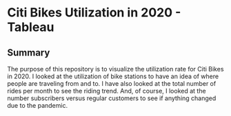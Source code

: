 # Citi Bikes Utilization in 2020 - Tableau
## Summary
The purpose of this repository is to visualize the utilization rate for Citi Bikes in 2020. I looked at the utilization of bike stations to have an idea of where people are traveling from and to. I have also looked at the total number of rides per month to see the riding trend. And, of course, I looked at the number subscribers versus regular customers to see if anything changed due to the pandemic.
